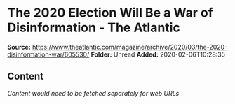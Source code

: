 # The 2020 Election Will Be a War of Disinformation - The Atlantic

**Source:** https://www.theatlantic.com/magazine/archive/2020/03/the-2020-disinformation-war/605530/
**Folder:** Unread
**Added:** 2020-02-06T10:28:35




## Content
*Content would need to be fetched separately for web URLs*
